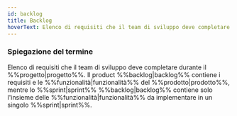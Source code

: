```yaml
---
id: backlog
title: Backlog
hoverText: Elenco di requisiti che il team di sviluppo deve completare durante il progetto.
---
```


### Spiegazione del termine

Elenco di requisiti che il team di sviluppo deve completare durante il %%progetto|progetto%%. Il product %%backlog|backlog%% contiene i requisiti e le %%funzionalità|funzionalità%% del %%prodotto|prodotto%%, mentre lo %%sprint|sprint%% %%backlog|backlog%% contiene solo l'insieme delle %%funzionalità|funzionalità%% da implementare in un singolo %%sprint|sprint%%.